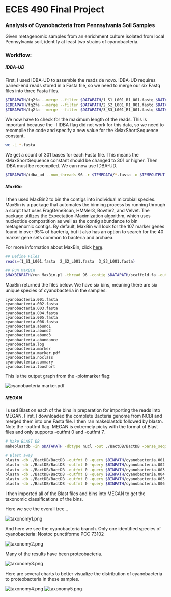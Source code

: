 # ECES 490 Final Project
### Analysis of Cyanobacteria from Pennsylvania Soil Samples

Given metagenomic samples from an enrichment culture isolated from local Pennsylvania soil, identify at least two strains of cyanobacteria.

### Workflow:

##### IDBA-UD
First, I used IDBA-UD to assemble the reads de novo. IDBA-UD requires paired-end reads stored in a Fasta file, so we need to merge our six Fastq files into three Fasta files.

```bash
$IDBAPATH/fq2fa --merge --filter $DATAPATH/1_S1_L001_R1_001.fastq $DATAPATH/1_S1_L001_R2_001.fastq $TEMPPATH/1_S1_L001.fasta
$IDBAPATH/fq2fa --merge --filter $DATAPATH/2_S2_L001_R1_001.fastq $DATAPATH/2_S2_L001_R2_001.fastq $TEMPPATH/2_S2_L001.fasta
$IDBAPATH/fq2fa --merge --filter $DATAPATH/3_S3_L001_R1_001.fastq $DATAPATH/3_S3_L001_R2_001.fastq $TEMPPATH/3_S3_L001.fasta
```

We now have to check for the maximum length of the reads. This is important because the -l IDBA flag did not work for this data, so we need to recompile the code and specify a new value for the kMaxShortSequence constant.

```bash
wc -L *.fasta
```

We get a count of 301 bases for each Fasta file. This means the kMaxShortSequence constant should be changed to 301 or higher. Then IDBA must be recompiled. We can now use IDBA-UD.

```bash
$IDBAPATH/idba_ud --num_threads 96 -r $TEMPDATA/*.fasta -o $TEMPOUTPUT
```

##### MaxBin

I then used MaxBin2 to bin the contigs into individual microbial species. MaxBin is a package that automates the binning process by running through a script that uses FragGeneScan, HMMer3, Bowtie2, and Velvet. The package utilizes the Expectation-Maximization algorithm, which uses nucleotide compostition as well as the contig abundance to bin metagenomic contigs. By default, MaxBin will look for the 107 marker genes found in over 95% of bacteria, but it also has an option to search for the 40 marker gene sets common to bacteria and archaea.

For more information about MaxBin, click [here](http://downloads.jbei.org/data/microbial_communities/MaxBin/MaxBin.html).

```bash
## Define Files
reads=(1_S1_L001.fasta  2_S2_L001.fasta  3_S3_L001.fasta)

## Run MaxBin
$MAXBINPATH/run_MaxBin.pl -thread 96 -contig $DATAPATH/scaffold.fa -out cyanobacteria -plotmarker -reads $READSPATH/${reads[0]} -reads2 $READSPATH/${reads[1]} -reads3 $READSPATH/${reads[2]}
```

MaxBin returned the files below. We have six bins, meaning there are six unique species of cyanobacteria in the samples.

```
cyanobacteria.001.fasta
cyanobacteria.002.fasta
cyanobacteria.003.fasta
cyanobacteria.004.fasta
cyanobacteria.005.fasta
cyanobacteria.006.fasta
cyanobacteria.abund1
cyanobacteria.abund2
cyanobacteria.abund3
cyanobacteria.abundance
cyanobacteria.log
cyanobacteria.marker
cyanobacteria.marker.pdf
cyanobacteria.noclass
cyanobacteria.summary
cyanobacteria.tooshort
```

This is the output graph from the -plotmarker flag:

![cyanobacteria.marker.pdf](https://github.com/EricJMarti/ECES490-Project/blob/master/cyanobacteria.marker.jpg?raw=true "cyanobacteria.marker.pdf")


##### MEGAN

I used Blast on each of the bins in preparation for importing the reads into MEGAN. First, I downloaded the complete Bacteria genome from NCBI and merged them into one Fasta file. I then ran makeblastdb followed by blastn. Note the -outfmt flag. MEGAN is extremely picky with the format of Blast files and only supports -outfmt 0 and -outfmt 7.

```bash
# Make BLAST DB
makeblastdb -in $DATAPATH -dbtype nucl -out ./BactDB/BactDB -parse_seqids

# Blast away
blastn -db ./BactDB/BactDB -outfmt 0 -query $BINPATH/cyanobacteria.001.fasta -out cyanobacteria.001.fasta.blast -num_threads 96
blastn -db ./BactDB/BactDB -outfmt 0 -query $BINPATH/cyanobacteria.002.fasta -out cyanobacteria.002.fasta.blast -num_threads 96
blastn -db ./BactDB/BactDB -outfmt 0 -query $BINPATH/cyanobacteria.003.fasta -out cyanobacteria.003.fasta.blast -num_threads 96
blastn -db ./BactDB/BactDB -outfmt 0 -query $BINPATH/cyanobacteria.004.fasta -out cyanobacteria.004.fasta.blast -num_threads 96
blastn -db ./BactDB/BactDB -outfmt 0 -query $BINPATH/cyanobacteria.005.fasta -out cyanobacteria.005.fasta.blast -num_threads 96
blastn -db ./BactDB/BactDB -outfmt 0 -query $BINPATH/cyanobacteria.006.fasta -out cyanobacteria.006.fasta.blast -num_threads 96
```

I then imported all of the Blast files and bins into MEGAN to get the taxonomic classifications of the bins.

Here we see the overall tree...

![taxonomy1.png](https://github.com/EricJMarti/ECES490-Project/blob/master/taxonomy1.png?raw=true "taxonomy1.png")

And here we see the cyanobacteria branch. Only one identified species of cyanobacteria: Nostoc punctiforme PCC 73102

![taxonomy2.png](https://github.com/EricJMarti/ECES490-Project/blob/master/taxonomy2.png?raw=true "taxonomy2.png")

Many of the results have been proteobacteria.

![taxonomy3.png](https://github.com/EricJMarti/ECES490-Project/blob/master/taxonomy3.png?raw=true "taxonomy3.png")

Here are several charts to better visualize the distribution of cyanobacteria to proteobacteria in these samples.

![taxonomy4.png](https://github.com/EricJMarti/ECES490-Project/blob/master/taxonomy4.png?raw=true "taxonomy4.png")
![taxonomy5.png](https://github.com/EricJMarti/ECES490-Project/blob/master/taxonomy5.png?raw=true "taxonomy5.png")
